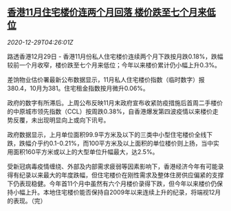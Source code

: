 <!--1609217671000-->
[香港11月住宅楼价连两个月回落 楼价跌至七个月来低位](https://cn.reuters.com/article/hk-residential-prices-1229-tues-idCNKBS2930AU)
------

<div><i>2020-12-29T04:26:01Z</i></div><p>路透香港12月29日 - 香港11月份私人住宅楼价连续两个月下跌按月跌0.18%，跌幅较前一个月收窄，楼价跌至七个月来低位；今年以来楼价累计仍小幅上升0.3%。</p><p>差饷物业估价署最新公布数据显示，11月私人住宅楼价指数（临时数字）报380.4，10月为381。住宅租金指数按月微升0.06%。</p><p>政府的数字有所滞后。上周公布反映11月末政府宣布收紧防疫措施后首周二手楼价的中原城市领先指数（CCL）按周跌0.38%，自香港爆发第四波疫情以来楼价走势反覆，未出现明显向上或向下讯号。</p><p>政府数据显示，上月单位面积99.9平方米及以下的三类中小型住宅楼价全线下跌，跌幅介乎约0.1-0.21%，而100平方米及以上面积的单位楼价则上扬，当中实用面积160平方米或以上的大型单位升幅最大，达2.5%。</p><p>受新冠病毒疫情缠绕、外部及内部需求疲弱等因素影响下，香港经济今年有可能录得有纪录以来最大的年度跌幅，但住宅楼价在刚性需求及整体住房供应偏紧的支撑下仍表现稳健。今年首11个月中虽然有六个月楼价录得下跌，但今年以来楼价仍保持小幅上升。本地住宅楼价能否保持自2009年以来连续上升的纪录，将端视12月的表现。（完）</p>
